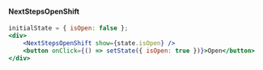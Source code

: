 #### NextStepsOpenShift
```jsx
initialState = { isOpen: false };
<div>
    <NextStepsOpenShift show={state.isOpen} />
    <button onClick={() => setState({ isOpen: true })}>Open</button>
</div>
```